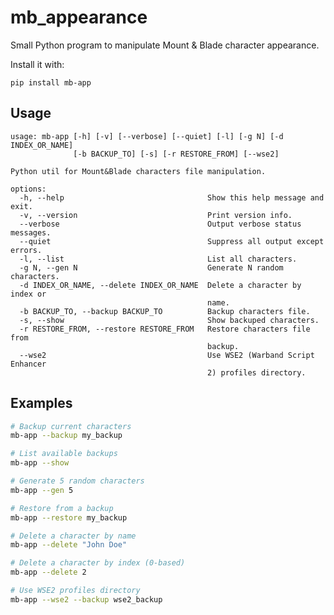 # mb_appearance
Small Python program to manipulate Mount &amp; Blade character appearance.

Install it with:

`pip install mb-app`

## Usage

    usage: mb-app [-h] [-v] [--verbose] [--quiet] [-l] [-g N] [-d INDEX_OR_NAME]
                  [-b BACKUP_TO] [-s] [-r RESTORE_FROM] [--wse2]

    Python util for Mount&Blade characters file manipulation.

    options:
      -h, --help                                Show this help message and exit.
      -v, --version                             Print version info.
      --verbose                                 Output verbose status messages.
      --quiet                                   Suppress all output except errors.
      -l, --list                                List all characters.
      -g N, --gen N                             Generate N random characters.
      -d INDEX_OR_NAME, --delete INDEX_OR_NAME  Delete a character by index or
                                                name.
      -b BACKUP_TO, --backup BACKUP_TO          Backup characters file.
      -s, --show                                Show backuped characters.
      -r RESTORE_FROM, --restore RESTORE_FROM   Restore characters file from
                                                backup.
      --wse2                                    Use WSE2 (Warband Script Enhancer
                                                2) profiles directory.

## Examples

```bash
# Backup current characters
mb-app --backup my_backup

# List available backups  
mb-app --show

# Generate 5 random characters
mb-app --gen 5

# Restore from a backup
mb-app --restore my_backup

# Delete a character by name
mb-app --delete "John Doe"

# Delete a character by index (0-based)
mb-app --delete 2

# Use WSE2 profiles directory
mb-app --wse2 --backup wse2_backup
```